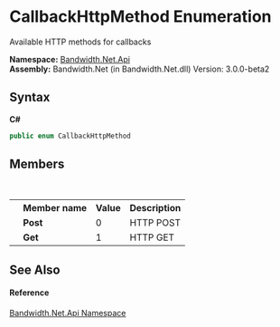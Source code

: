 ﻿# CallbackHttpMethod Enumeration
 

Available HTTP methods for callbacks

**Namespace:**&nbsp;<a href ="N_Bandwidth_Net_Api.md">Bandwidth.Net.Api</a><br />**Assembly:**&nbsp;Bandwidth.Net (in Bandwidth.Net.dll) Version: 3.0.0-beta2

## Syntax

**C#**<br />
``` C#
public enum CallbackHttpMethod
```


## Members
&nbsp;<table><tr><th></th><th>Member name</th><th>Value</th><th>Description</th></tr><tr><td /><td target="F:Bandwidth.Net.Api.CallbackHttpMethod.Post">**Post**</td><td>0</td><td>HTTP POST</td></tr><tr><td /><td target="F:Bandwidth.Net.Api.CallbackHttpMethod.Get">**Get**</td><td>1</td><td>HTTP GET</td></tr></table>

## See Also


#### Reference
<a href ="N_Bandwidth_Net_Api.md">Bandwidth.Net.Api Namespace</a><br />